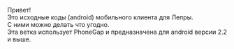 Привет!  
Это исходные коды (android) мобильного клиента для Лепры.  
С ними можно делать что угодно.  
Эта ветка использует PhoneGap и предназначена для android версии 2.2 и выше.  